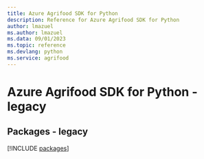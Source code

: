 ```yaml
---
title: Azure Agrifood SDK for Python
description: Reference for Azure Agrifood SDK for Python
author: lmazuel
ms.author: lmazuel
ms.data: 09/01/2023
ms.topic: reference
ms.devlang: python
ms.service: agrifood
---
```

# Azure Agrifood SDK for Python - legacy
## Packages - legacy
[!INCLUDE [packages](agrifood-index.md)]
